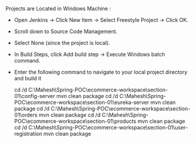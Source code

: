  Projects are Located in Windows Machine :
 
 * Open Jenkins → Click New Item → Select Freestyle Project → Click OK.
 * Scroll down to Source Code Management.
 * Select None (since the project is local).
 * In Build Steps, click Add build step → Execute Windows batch command.
 * Enter the following command to navigate to your local project directory 	and build it

	 cd /d C:\Mahesh\Spring-POC\ecommerce-workspace\section-01\config-server
mvn clean package
cd /d C:\Mahesh\Spring-POC\ecommerce-workspace\section-01\eureka-server
mvn clean package
cd /d C:\Mahesh\Spring-POC\ecommerce-workspace\section-01\orders
mvn clean package
cd /d C:\Mahesh\Spring-POC\ecommerce-workspace\section-01\products
mvn clean package
cd /d C:\Mahesh\Spring-POC\ecommerce-workspace\section-01\user-registration
mvn clean package


